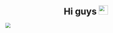 <h1 align="center"> Hi guys <img src="https://github.com/TheDudeThatCode/TheDudeThatCode/blob/master/Assets/Hi.gif" width="29px"></h1>

![](https://camo.githubusercontent.com/992babdffd8c74a1502de375fbdf7e4d54773242/68747470733a2f2f6d656469612e67697068792e636f6d2f6d656469612f53576f536b4e36447854737a71494b4571762f67697068792e676966)
